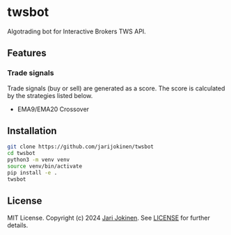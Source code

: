 # twsbot

Algotrading bot for Interactive Brokers TWS API.

## Features

### Trade signals

Trade signals (buy or sell) are generated as a score. The score is calculated
by the strategies listed below.

- EMA9/EMA20 Crossover

## Installation

```bash
git clone https://github.com/jarijokinen/twsbot
cd twsbot
python3 -m venv venv
source venv/bin/activate
pip install -e .
twsbot
```

## License

MIT License. Copyright (c) 2024 [Jari Jokinen](https://jarijokinen.com).  See
[LICENSE](https://github.com/jarijokinen/twsbot/blob/main/LICENSE.txt)
for further details.
